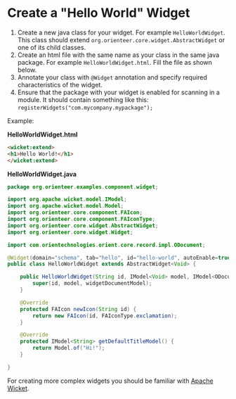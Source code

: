 # Create a "Hello World" Widget

1. Create a new java class for your widget. For example `HelloWorldWidget`.    This class should extend `org.orienteer.core.widget.AbstractWidget` or one of its child classes.
3. Create an html file with the same name as your class in the same java package. For example `HelloWorldWidget.html`. Fill the file as shown below.
4. Annotate your class with `@Widget` annotation and specify required characteristics of the widget.
5. Ensure that the package with your widget is enabled for scanning in a module. It should contain something like this: `registerWidgets("com.mycompany.mypackage");`

Example:

**HelloWorldWidget.html**

```html
<wicket:extend>
<h1>Hello World!</h1>
</wicket:extend>
```

**HelloWorldWidget.java**

```java
package org.orienteer.examples.component.widget;

import org.apache.wicket.model.IModel;
import org.apache.wicket.model.Model;
import org.orienteer.core.component.FAIcon;
import org.orienteer.core.component.FAIconType;
import org.orienteer.core.widget.AbstractWidget;
import org.orienteer.core.widget.Widget;

import com.orientechnologies.orient.core.record.impl.ODocument;

@Widget(domain="schema", tab="hello", id="hello-world", autoEnable=true)
public class HelloWorldWidget extends AbstractWidget<Void> {

	public HelloWorldWidget(String id, IModel<Void> model, IModel<ODocument> widgetDocumentModel) {
		super(id, model, widgetDocumentModel);
	}

	@Override
	protected FAIcon newIcon(String id) {
		return new FAIcon(id, FAIconType.exclamation);
	}

	@Override
	protected IModel<String> getDefaultTitleModel() {
		return Model.of("Hi!");
	}

}
```

For creating more complex widgets you should be familiar with [Apache Wicket](https://ci.apache.org/projects/wicket/guide/7.x/).